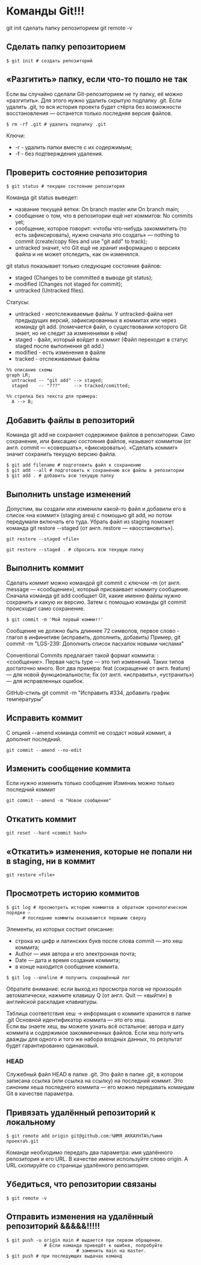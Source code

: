 # Команды Git!!!

git init сделать папку репозиторием
git remote -v

## Сделать папку репозиторием
```
$ git init # создать репозиторий
```

## «Разгитить» папку, если что-то пошло не так

Если вы случайно сделали Git-репозиторием не ту папку, её можно «разгитить». Для этого нужно удалить скрытую подпапку .git.
Если удалить .git, то вся история проекта будет стёрта без возможности восстановления — останется только последняя версия файлов.

```
$ rm -rf .git # удалить подпапку .git 
```
Ключи:
* -r - удалить папки вместе с их содержимым;<br>
* -f - без подтверждения удаления.

## Проверить состояние репозитория 
```
$ git status # текущее состояние репозитория
```

Команда git status выведет:
* название текущей ветки: On branch master или On branch main;
* сообщение о том, что в репозитории ещё нет коммитов: No commits yet;
* сообщение, которое говорит: «чтобы что-нибудь закоммитить (то есть зафиксировать), нужно сначала это создать» — nothing to commit (create/copy files and use "git add" to track);
* untracked значит, что Git ещё не хранит информацию о версиях файла и не может отследить, как он изменялся.

git status показывает только следующие состояния файлов:
* staged (Changes to be committed в выводе git status);
* modified (Changes not staged for commit);
* untracked (Untracked files).


Cтатусы:
* untracked - неотслеживаемые файлы. У untracked-файла нет предыдущих версий, зафиксированных в коммитах или через команду git add.
(помечается файл, о существовании которого Git знает, но не следит за изменениями в нём)
* staged - файл, который войдет в коммит (Файл переходит в статус staged после выполнения git add.)
* modified - есть изменения в файле
* tracked - отслеживаемые файлы

```mermaid
%% описание схемы
graph LR;
  untracked -- "git add" --> staged;
  staged    -- "???"     --> tracked/comitted;

%% стрелка без текста для примера: 
  A --> B;
```


## Добавить файлы в репозиторий
Команда git add не сохраняет содержимое файлов в репозитории. Само сохранение, или фиксацию состояния файлов, называют коммитом (от англ. commit — «совершать», «фиксировать»). «Сделать коммит» значит сохранить текущую версию файла. 
```
$ git add filename # подготовить файл к сохранению
$ git add --all # подготовить к сохранению все файлы в репозитории
$ git add . # добавить всю текущую папку
```
## Выполнить unstage изменений
Допустим, вы создали или изменили какой-то файл и добавили его в список «на коммит» (staging area) с помощью git add, 
но потом передумали включать его туда. Убрать файл из staging поможет команда git restore --staged <file> (от англ. restore — «восстановить»).

```
git restore --staged <file>

git restore --staged . # сбросить всю текущую папку
```

## Выполнить коммит

Сделать коммит можно командой git commit c ключом -m (от англ. message — «сообщение»), который присваивает коммиту сообщение.
Сначала команда git add сообщает Git, какие именно файлы нужно сохранить и какую их версию. Затем с помощью команды git commit происходит само сохранение. 
```
$ git commit -m 'Мой первый коммит!' 
```

Сообщение не должно быть длиннее 72 символов, первое слово - глагол в инфинитиве (исправить, дополнить, добавить)
Пример,  git commit -m "LGS-239: Дополнить список пасхалок новыми числами"

Conventional Commits предлагает такой формат коммита: <type>: <сообщение>.
Первая часть type — это тип изменений. Таких типов достаточно много. Вот два примера:
feat (сокращение от англ. feature) — для новой функциональности;
fix (от англ. «исправить», «устранить») — для исправленных ошибок.

GitHub-стиль 
git commit -m "Исправить #334, добавить график температуры" 
  
## Исправить коммит

С опцией --amend команда commit не создаст новый коммит, а дополнит последний.
```
git commit --amend --no-edit
```

## Изменить сообщение коммита
Если нужно изменить только сообщение
Измениь можно только последний коммит
```
git commit --amend -m "Новое сообщение"
```

## Откатить коммит
```
git reset --hard <commit hash>
```

## «Откатить» изменения, которые не попали ни в staging, ни в коммит
```
git restore <file>
```


## Просмотреть историю коммитов
```
$ git log # просмотреть историю коммитов в обратном хронологическом порядке — 
	  # последние коммиты оказываются первыми сверху
```
Элементы, из которых состоит описание:
* строка из цифр и латинских букв после слова commit — это хеш коммита;
* Author — имя автора и его электронная почта;
* Date — дата и время создания коммита;
* в конце находится сообщение коммита.

```
$ git log --oneline # получить сокращённый лог 
```
Обратите внимание: если выход из просмотра логов не произошёл автоматически, 
нажмите клавишу Q (от англ. Quit — «выйти») в английской раскладке клавиатуры.

Таблица соответствия хеш → информация о коммите хранится в папке .git
Основной идентификатор коммита — это его хеш.  
Если вы знаете хеш, вы можете узнать всё остальное: автора и дату коммита и содержимое закоммиченных файлов.
Если хеш получить дважды для одного и того же набора входных данных, то результат будет гарантированно одинаковый.

### HEAD
Cлужебный файл HEAD в папке .git.
Это файл в папке .git, в котором записана ссылка (или ссылка на ссылку) на последний коммит.
Это синоним хеша последнего коммита — его можно передавать командам Git в качестве параметра.

## Привязать удалённый репозиторий к локальному
```
$ git remote add origin git@github.com:%ИМЯ_АККАУНТА%/%имя проекта%.git 
```
Команде необходимо передать два параметра: имя удалённого репозитория и его URL. 
В качестве имени используйте слово origin. А URL скопируйте со страницы удалённого репозитория.

## Убедиться, что репозитории связаны
```
$ git remote -v
```

## Отправить изменения на удалённый репозиторий &&&&&!!!!!
```
$ git push -u origin main # выдается при первом обращении. 
			  # Если команда приведёт к ошибке, попробуйте 
                          # заменить main на master. 
$ git push # при последующих выдачах команд
```




